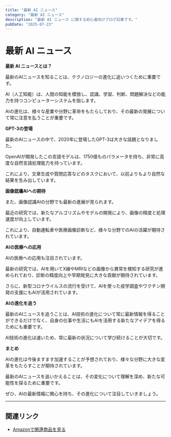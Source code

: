 ```yaml
---
title: "最新 AI ニュース"
category: "最新 AI ニュース"
description: "最新 AI ニュース に関する初心者向けブログ記事です。"
pubDate: "2025-07-23"
---
```


# 最新 AI ニュース

**最新 AI ニュースとは？**

最新のAIニュースを知ることは、テクノロジーの進化に追いつくために重要です。

AI（人工知能）は、人間の知能を模倣し、認識、学習、判断、問題解決などの能力を持つコンピューターシステムを指します。

AIの進化は、様々な産業や分野に革命をもたらしており、その最新の発展について常に注意を払うことが重要です。



**GPT-3の登場**

最新のAIニュースの中で、2020年に登場したGPT-3は大きな話題となりました。

OpenAIが開発したこの言語モデルは、1750億ものパラメータを持ち、非常に高度な自然言語処理能力を持っています。

これにより、文章生成や質問応答などのタスクにおいて、以前よりもより自然な結果を生み出しています。



**画像認譍AIへの期待**

また、画像認識AIの分野でも最新の進展が見られます。

最近の研究では、新たなアルゴリズムやモデルの開発により、画像の精度と処理速度が向上しています。

これにより、自動運転車や医療画像診断など、様々な分野でのAIの活躍が期待されています。



**AIの医療への応用**

AIの医療への応用も注目されています。

最新の研究では、AIを用いてX線やMRIなどの画像から異常を検知する研究が進められており、診断の精度向上や早期発見に大きな貢献が期待されています。

さらに、新型コロナウイルスの流行を受けて、AIを使った疫学調査やワクチン開発の支援にもAIが活用されています。



**AIの進化を追う**

最新のAIニュースを追うことは、AI技術の進化について常に最新情報を得ることができるだけでなく、自身の仕事や生活にもAIを活用する新たなアイデアを得るためにも重要です。

AI技術の進化は速いため、常に最新の状況について学び続けることが大切です。



**まとめ**

AIの進化は今後ますます加速することが予想されており、様々な分野に大きな変革をもたらすことが期待されています。

最新のAIニュースを追いかえることは、その変化について理解を深め、新たな可能性を探るために重要です。

ぜひ、AIの最新情報に関心を持ち、その進化について注目していきましょう。



---

## 関連リンク

- [Amazonで関連商品を見る](https://www.amazon.co.jp/s?k=%E6%9C%80%E6%96%B0+AI+%E3%83%8B%E3%83%A5%E3%83%BC%E3%82%B9&tag=autowritehubai-22)
